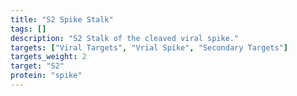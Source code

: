 ```yaml
---
title: "S2 Spike Stalk"
tags: []
description: "S2 Stalk of the cleaved viral spike."
targets: ["Viral Targets", "Vrial Spike", "Secondary Targets"]
targets_weight: 2
target: "S2"
protein: "spike"
---
```


